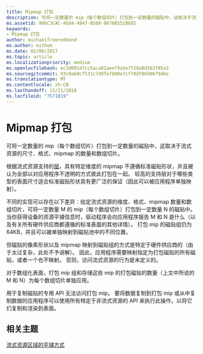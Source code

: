 ```yaml
---
title: Mipmap 打包
description: 可将一定数量的 mip（每个数组切片）打包到一定数量的磁贴中，这取决于流式资源的尺寸、格式、mipmap 的数量和数组切片。
ms.assetid: 906C3CAC-4E84-4947-B508-06788551BE85
keywords:
- Mipmap 打包
author: michaelfromredmond
ms.author: mithom
ms.date: 02/08/2017
ms.topic: article
ms.localizationpriority: medium
ms.openlocfilehash: ec3d091d7cc5aca82aeef9a3e7f29a8d363705a3
ms.sourcegitcommit: 93c0a60cf531c7d9fe7b00e7cf78df86906f9d6e
ms.translationtype: MT
ms.contentlocale: zh-CN
ms.lasthandoff: 11/21/2018
ms.locfileid: "7571819"
---
```

# <a name="mipmap-packing"></a>Mipmap 打包


可将一定数量的 mip（每个数组切片）打包到一定数量的磁贴中，这取决于流式资源的尺寸、格式、mipmap 的数量和数组切片。

根据流式资源支持的[层](streaming-resources-features-tiers.md)，具有特定维度的 mipmap 不遵循标准磁贴形状，并且被认为全部以对应用程序不透明的方式彼此打包在一起。 较高的支持层对于哪些类型的表面尺寸适合标准磁贴形状具有更广泛的保证（因此可以被应用程序单独映射）。

不同的实现可以存在以下差异：给定流式资源的维度、格式、mipmap 数量和数组切片，可将一定数量 M 的 mip（每个数组切片）打包到一定数量 N 的磁贴中。 当你获得设备的资源平铺信息时，驱动程序会向应用程序报告 M 和 N 是什么（以及有关所有硬件供应商都遵循的标准表面的其他详情）。 打包 mip 的磁贴组仍为 64KB，并且可以被单独映射到磁贴池中的不同位置。

但磁贴的像素形状以及 mipmap 映射到磁贴组的方式是特定于硬件供应商的（由于太过复杂，此处不予讲解）。 因此，应用程序需要映射指定为打包磁贴的所有磁贴，或者一个也不映射。 否则，访问流式资源的行为是未定义的。

对于数组化表面，打包 mip 组和存储这些 mip 的打包磁贴的数量（上文中所说的 M 和 N）为每个数组切片单独应用。

用于复制磁贴的专用 API 无法访问打包 mip。 要将数据复制到打包 mip 或从中复制数据的应用程序可以使用所有特定于非流式资源的 API 来执行此操作，以将它们复制和渲染到表面。

## <a name="span-idrelated-topicsspanrelated-topics"></a><span id="related-topics"></span>相关主题


[流式资源区域的平铺方式](how-a-streaming-resource-s-area-is-tiled.md)

 

 




